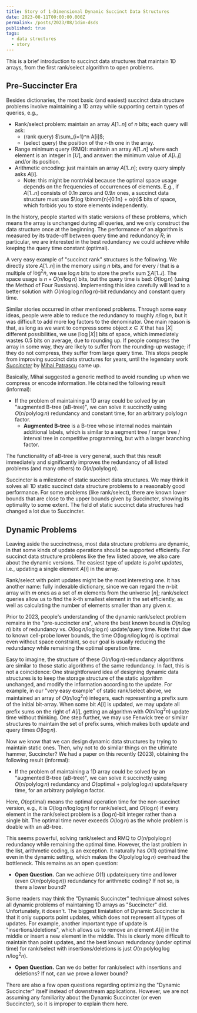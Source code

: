 ```yaml
---
title: Story of 1-Dimensional Dynamic Succinct Data Structures
date: 2023-08-11T00:00:00.000Z
permalink: /posts/2023/08/1dim-dsds
published: true
tags:
  - data structures
  - story
---
```


This is a brief introduction to succinct data structures that maintain 1D arrays, from the first rank/select algorithm to open problems.

## Pre-Succincter Era

Besides dictionaries, the most basic (and easiest) succinct data structure problems involve maintaining a 1D array while supporting certain types of queries, e.g.,
- Rank/select problem: maintain an array $A[1..n]$ of $n$ bits; each query will ask:
  - (rank query) $\sum_{i=1}^n A[i]$;
  - (select query) the position of the $r$-th one in the array.
- Range minimum query (RMQ): maintain an array $A[1..n]$ where each element is an integer in $[U]$, and answer: the minimum value of $A[i..j]$ and/or its position.
- Arithmetic encoding: just maintain an array $A[1..n]$; every query simply asks $A[i]$.
  - Note: this might be nontrivial because the optimal space usage depends on the frequencies of occurrences of elements. E.g., if $A[1..n]$ consists of $0.1n$ zeros and $0.9n$ ones, a succinct data structure must use $\log \binom{n}{0.1n} + o(n)$ bits of space, which forbids you to store elements independently.

In the history, people started with static versions of these problems, which means the array is unchanged during all queries, and we only construct the data structure once at the beginning. The performance of an algorithm is measured by its trade-off between query time and redundancy $R$; in particular, we are interested in the best redundancy we could achieve while keeping the query time constant (optimal).

A very easy example of "succinct rank" structures is the following. We directly store $A[1..n]$ in the memory using $n$ bits, and for every $i$ that is a multiple of $\log^2 n$, we use $\log n$ bits to store the prefix sum $\sum A[1..i]$. The space usage is $n + O(n / \log n)$ bits, but the query time is bad: $O(\log n)$ (using the Method of Four Russians). Implementing this idea carefully will lead to a better solution with $O(n \log \log n / \log n)$-bit redundancy and constant query time.

Similar stories occurred in other mentioned problems. Through some easy ideas, people were able to reduce the redundancy to roughly $n / \log n$, but it was difficult to add more log factors to the denominator. One main reason is that, as long as we want to compress some object $x \in X$ that has $\lvert X \rvert$ different possibilities, we use $\lceil \log \lvert X \rvert \rceil$ bits of space, which immediately wastes 0.5 bits on average, due to rounding up. If people compress the array in some way, they are likely to suffer from the rounding-up wastage; if they do not compress, they suffer from large query time. This stops people from improving succinct data structures for years, until the legendary work [_Succincter_](https://doi.org/10.1109/FOCS.2008.83) by [Mihai Patrascu](https://people.csail.mit.edu/mip/) came up.

Basically, Mihai suggested a generic method to avoid rounding up when we compress or encode information. He obtained the following result (informal):
- If the problem of maintaining a 1D array could be solved by an "augmented B-tree (aB-tree)", we can solve it succinctly using $O(n / \text{poly} \log n)$ redundancy and constant time, for an arbitrary $\text{poly} \log n$ factor.
  - **Augmented B-tree** is a B-tree whose internal nodes maintain additional labels, which is similar to a segment tree / range tree / interval tree in competitive programming, but with a larger branching factor.

The functionality of aB-tree is very general, such that this result immediately and significantly improves the redundancy of all listed problems (and many others) to $O(n / \text{poly} \log n)$.

Succincter is a milestone of static succinct data structures. We may think it solves all 1D static succinct data structure problems to a reasonably good performance. For some problems (like rank/select), there are known lower bounds that are close to the upper bounds given by Succincter, showing its optimality to some extent. The field of static succinct data structures had changed a lot due to Succincter.

## Dynamic Problems

Leaving aside the succinctness, most data structure problems are dynamic, in that some kinds of update operations should be supported efficiently. For succinct data structure problems like the few listed above, we also care about the dynamic versions. The easiest type of update is *point updates*, i.e., updating a single element $A[i]$ in the array.

Rank/select with point updates might be the most interesting one. It has another name: fully indexable dictionary, since we can regard the $n$-bit array with $m$ ones as a set of $m$ elements from the universe $[n]$; rank/select queries allow us to find the $k$-th smallest element in the set efficiently, as well as calculating the number of elements smaller than any given $x$.

Prior to 2023, people's understanding of the dynamic rank/select problem remains in the "pre-succincter era", where the best known bound is $O(n / \log n)$ bits of redundancy vs. $O(\log n / \log \log n)$ update/query time. Note that due to known cell-probe lower bounds, the time $O(\log n / \log \log n)$ is optimal even without space constraint, so our goal is usually reducing the redundancy while remaining the optimal operation time.

Easy to imagine, the structure of these $O(n / \log n)$-redundancy algorithms are similar to those static algorithms of the same redundancy. In fact, this is not a coincidence: One straightforward idea of designing dynamic data structures is to keep the storage structure of the static algorithm unchanged, and modify the information according to the update. For example, in our "very easy example" of static rank/select above, we maintained an array of $O(n / \log^2 n)$ integers, each representing a prefix sum of the initial bit-array. When some bit $A[i]$ is updated, we may update all prefix sums on the right of $A[i]$, getting an algorithm with $O(n / \log^2 n)$ update time without thinking. One step further, we may use Fenwick tree or similar structures to maintain the set of prefix sums, which makes both update and query times $O(\log n)$.

Now we know that we can design dynamic data structures by trying to maintain static ones. Then, why not to do similar things on the ultimate hammer, Succincter? We had a paper on this recently (2023), obtaining the following result (informal):
- If the problem of maintaining a 1D array could be solved by an "augmented B-tree (aB-tree)", we can solve it succinctly using $O(n / \text{poly} \log n)$ redundancy and $O(\text{optimal} + \text{poly} \log \log n)$ update/query time, for an arbitrary $\text{poly} \log n$ factor.

Here, $O(\text{optimal})$ means the optimal operation time for the non-succinct version, e.g., it is $O(\log n / \log \log n)$ for rank/select, and $O(\log n)$ if every element in the rank/select problem is a $(\log n)$-bit integer rather than a single bit. The optimal time never exceeds $O(\log n)$ as the whole problem is doable with an aB-tree.

This seems powerful, solving rank/select and RMQ to $O(n / \text{poly} \log n)$ redundancy while remaining the optimal time. However, the last problem in the list, arithmetic coding, is an exception. It naturally has $O(1)$ optimal time even in the dynamic setting, which makes the $O(\text{poly} \log \log n)$ overhead the bottleneck. This remains as an open question:
- **Open Question.** Can we achieve $O(1)$ update/query time and lower (even $O(n / \text{poly} \log n)$) redundancy for arithmetic coding? If not so, is there a lower bound?

Some readers may think the "Dynamic Succincter" technique almost solves all dynamic problems of maintaining 1D arrays as "Succincter" did. Unfortunately, it doesn't. The biggest limiatation of Dynamic Succincter is that it only supports point updates, which does not represent all types of updates. For example, another important type of update is "insertions/deletions", which allows us to remove an element $A[i]$ in the middle or insert a new element in the middle. This is clearly more difficult to maintain than point updates, and the best known redundancy (under optimal time) for rank/select with insertions/deletions is just $O(n \text{ poly} \log \log n / \log^2 n)$.
- **Open Question.** Can we do better for rank/select with insertions and deletions? If not, can we prove a lower bound?

There are also a few open questions regarding optimizing the "Dynamic Succincter" itself instead of downstream applications. However, we are not assuming any familiarity about the Dynamic Succincter (or even Succincter), so it is improper to explain them here.
